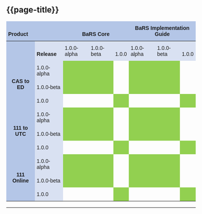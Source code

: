 ## {{page-title}}

<style type="text/css">
.tg  {border-collapse:collapse;border-spacing:0;}
.tg td{border-style:solid;border-width:0px;font-family:Arial, sans-serif;font-size:14px;overflow:hidden;
  padding:10px 5px;word-break:normal;}
.tg th{border-style:solid;border-width:0px;font-family:Arial, sans-serif;font-size:14px;font-weight:normal;
  overflow:hidden;padding:10px 5px;word-break:normal;}
.tg .tg-6xd7{background-color:#B4C6E7;border-color:inherit;font-weight:bold;text-align:center;vertical-align:bottom}
.tg .tg-l53b{background-color:#D9E1F2;border-color:inherit;font-weight:bold;text-align:left;vertical-align:bottom}
.tg .tg-mt5p{background-color:#B4C6E7;border-color:inherit;font-weight:bold;text-align:left;vertical-align:bottom}
.tg .tg-rj2t{background-color:#B4C6E7;border-color:inherit;font-weight:bold;text-align:center;vertical-align:middle}
.tg .tg-81ua{background-color:#B4C6E7;border-color:inherit;text-align:left;vertical-align:bottom}
.tg .tg-9pwo{background-color:#D9E1F2;border-color:inherit;text-align:left;vertical-align:bottom}
.tg .tg-yttn{background-color:#92D050;border-color:inherit;text-align:left;vertical-align:bottom}
.tg .tg-za14{border-color:inherit;text-align:left;vertical-align:bottom}
</style>
<table class="tg">
<thead>
  <tr>
    <th class="tg-mt5p">Product</th>
    <th class="tg-mt5p"> </th>
    <th class="tg-6xd7" colspan="3">BaRS Core</th>
    <th class="tg-6xd7" colspan="3">BaRS Implementation Guide</th>
  </tr>
</thead>
<tbody>
  <tr>
    <td class="tg-81ua"> </td>
    <td class="tg-l53b">Release</td>
    <td class="tg-9pwo">1.0.0-alpha</td>
    <td class="tg-9pwo">1.0.0-beta</td>
    <td class="tg-9pwo">1.0.0</td>
    <td class="tg-9pwo">1.0.0-alpha</td>
    <td class="tg-9pwo">1.0.0-beta</td>
    <td class="tg-9pwo">1.0.0</td>
  </tr>
  <tr>
    <td class="tg-rj2t" rowspan="3">CAS to ED</td>
    <td class="tg-9pwo">1.0.0-alpha</td>
    <td class="tg-yttn"> </td>
    <td class="tg-yttn"> </td>
    <td class="tg-za14"> </td>
    <td class="tg-yttn"> </td>
    <td class="tg-yttn"> </td>
    <td class="tg-za14"> </td>
  </tr>
  <tr>
    <td class="tg-9pwo">1.0.0-beta</td>
    <td class="tg-yttn"> </td>
    <td class="tg-yttn"> </td>
    <td class="tg-za14"> </td>
    <td class="tg-yttn"> </td>
    <td class="tg-yttn"> </td>
    <td class="tg-za14"> </td>
  </tr>
  <tr>
    <td class="tg-9pwo">1.0.0</td>
    <td class="tg-za14"> </td>
    <td class="tg-za14"> </td>
    <td class="tg-yttn"> </td>
    <td class="tg-za14"> </td>
    <td class="tg-za14"> </td>
    <td class="tg-yttn"> </td>
  </tr>
  <tr>
    <td class="tg-rj2t" rowspan="3">111 to UTC</td>
    <td class="tg-9pwo">1.0.0-alpha</td>
    <td class="tg-yttn"> </td>
    <td class="tg-yttn"> </td>
    <td class="tg-za14"> </td>
    <td class="tg-yttn"> </td>
    <td class="tg-yttn"> </td>
    <td class="tg-za14"> </td>
  </tr>
  <tr>
    <td class="tg-9pwo">1.0.0-beta</td>
    <td class="tg-yttn"> </td>
    <td class="tg-yttn"> </td>
    <td class="tg-za14"> </td>
    <td class="tg-yttn"> </td>
    <td class="tg-yttn"> </td>
    <td class="tg-za14"> </td>
  </tr>
  <tr>
    <td class="tg-9pwo">1.0.0</td>
    <td class="tg-za14"> </td>
    <td class="tg-za14"> </td>
    <td class="tg-yttn"> </td>
    <td class="tg-za14"> </td>
    <td class="tg-za14"> </td>
    <td class="tg-yttn"> </td>
  </tr>
  <tr>
    <td class="tg-rj2t" rowspan="3">111 Online</td>
    <td class="tg-9pwo">1.0.0-alpha</td>
    <td class="tg-yttn"> </td>
    <td class="tg-yttn"> </td>
    <td class="tg-za14"> </td>
    <td class="tg-yttn"> </td>
    <td class="tg-yttn"> </td>
    <td class="tg-za14"> </td>
  </tr>
  <tr>
    <td class="tg-9pwo">1.0.0-beta</td>
    <td class="tg-yttn"> </td>
    <td class="tg-yttn"> </td>
    <td class="tg-za14"> </td>
    <td class="tg-yttn"> </td>
    <td class="tg-yttn"> </td>
    <td class="tg-za14"> </td>
  </tr>
  <tr>
    <td class="tg-9pwo">1.0.0</td>
    <td class="tg-za14"> </td>
    <td class="tg-za14"> </td>
    <td class="tg-yttn"> </td>
    <td class="tg-za14"> </td>
    <td class="tg-za14"> </td>
    <td class="tg-yttn"> </td>
  </tr>
</tbody>
</table>

<hr>
<br>
